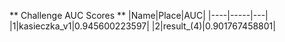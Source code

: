 ** Challenge AUC Scores **
|Name|Place|AUC|
|----|-----|---|
|1|kasieczka_v1|0.945600223597| 
|2|result_(4)|0.901767458801| 
